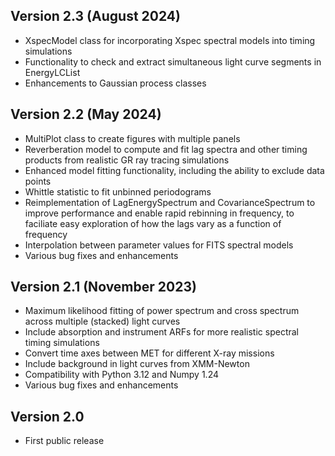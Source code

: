 ## Version 2.3 (August 2024)
- XspecModel class for incorporating Xspec spectral models into timing simulations
- Functionality to check and extract simultaneous light curve segments in EnergyLCList
- Enhancements to Gaussian process classes

## Version 2.2 (May 2024)
- MultiPlot class to create figures with multiple panels
- Reverberation model to compute and fit lag spectra and other timing products from realistic GR ray tracing simulations
- Enhanced model fitting functionality, including the ability to exclude data points
- Whittle statistic to fit unbinned periodograms
- Reimplementation of LagEnergySpectrum and CovarianceSpectrum to improve performance and enable rapid rebinning in frequency, to faciliate easy exploration of how the lags vary as a function of frequency
- Interpolation between parameter values for FITS spectral models
- Various bug fixes and enhancements

## Version 2.1 (November 2023)
- Maximum likelihood fitting of power spectrum and cross spectrum across multiple (stacked) light curves
- Include absorption and instrument ARFs for more realistic spectral timing simulations
- Convert time axes between MET for different X-ray missions
- Include background in light curves from XMM-Newton
- Compatibility with Python 3.12 and Numpy 1.24
- Various bug fixes and enhancements

## Version 2.0
- First public release